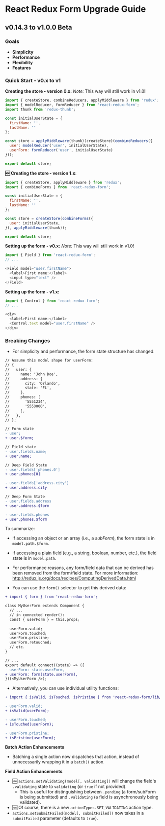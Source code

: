 # React Redux Form Upgrade Guide

## v0.14.3 to v1.0.0 Beta

### Goals

- **Simplicity**
- **Performance**
- **Flexibility**
- **Features**

### Quick Start - v0.x to v1

**Creating the store - version 0.x:**
_Note:_ This way will still work in v1.0!
```js
import { createStore, combineReducers, applyMiddleware } from 'redux';
import { modelReducer, formReducer } from 'react-redux-form';
import thunk from 'redux-thunk';

const initialUserState = {
  firstName: '',
  lastName: ''
};

const store = applyMiddleware(thunk)(createStore)(combineReducers({
  user: modelReducer('user', initialUserState),
  userForm: formReducer('user', initialUserState)
}));

export default store;
```

**:new: Creating the store - version 1.x:**
```js
import { createStore, applyMiddleware } from 'redux';
import { combineForms } from 'react-redux-form';

const initialUserState = {
  firstName: '',
  lastName: ''
};

const store = createStore(combineForms({
  user: initialUserState,
}), applyMiddleware(thunk));

export default store;
```

**Setting up the form - v0.x:**
_Note:_ This way will still work in v1.0!

```js
import { Field } from 'react-redux-form';
// ...

<Field model="user.firstName">
  <label>First name:</label>
  <input type="text" />
</Field>
```

**Setting up the form - v1.x:**
```js
import { Control } from 'react-redux-form';
// ...

<div>
  <label>First name:</label>
  <Control.text model="user.firstName" />
</div>
```

### Breaking Changes

- For simplicity and performance, the form state structure has changed:

```diff
// Assume this model shape for userForm:
// {
//   user: {
//     name: 'John Doe',
//     address: {
//       city: 'Orlando',
//       state: 'FL',
//     },
//     phones: [
//       '5551234',
//       '5550000',
//     ],
//   },
// };

// Form state
- user;
+ user.$form;

// Field state
- user.fields.name;
+ user.name;

// Deep Field State
- user.fields['phones.0']
+ user.phones[0]

- user.fields['address.city']
+ user.address.city

// Deep Form State
- user.fields.address
+ user.address.$form

- user.fields.phones
+ user.phones.$form
```

To summarize:
- If accessing an object or an array (i.e., a _subForm_), the form state is in `model.path.$form`.
- If accessing a plain field (e.g., a string, boolean, number, etc.), the field state is in `model.path`.
    
- For performance reasons, any form/field data that can be derived has been removed from the form/field state. For more information: http://redux.js.org/docs/recipes/ComputingDerivedData.html
- You can use the `form()` selector to get this derived data:

```diff
+ import { form } from 'react-redux-form';

class MyUserForm extends Component {
  // ...
  // in connected render():
  const { userForm } = this.props;
  
  userForm.valid;
  userForm.touched;
  userForm.pristine;
  userForm.retouched;
  // etc.
}

// ...
export default connect((state) => ({
- userForm: state.userForm,
+ userForm: form(state.userForm),
})(<MyUserForm />);
```

- Alternatively, you can use individual utility functions:

```diff
+ import { isValid, isTouched, isPristine } from 'react-redux-form/lib/form';

- userForm.valid;
+ isValid(userForm);

- userForm.touched;
+ isTouched(userForm);

- userForm.pristine;
+ isPristine(userForm);
```

**Batch Action Enhancements**
- Batching a single action now dispatches that action, instead of unnecessarily wrapping it in a `batch()` action.

**Field Action Enhancements**
- 🆕 `actions.setValidating(model[, validating])` will change the field's `.validating` state to `validating` (or `true` if not provided).
  - This is useful for distinguishing between `.pending` (a form/subForm is being submitted) and `.validating` (a field is asynchronously being validated).
- 🆕 Of course, there is a new `actionTypes.SET_VALIDATING` action type.
- `actions.setSubmitFailed(model[, submitFailed])` now takes in a `submitFailed` parameter (defaults to `true`).
